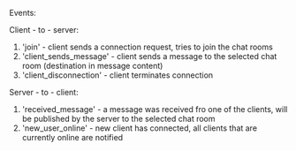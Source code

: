 Events:


Client - to - server:

1. 'join' - client sends a connection request, tries to join the chat rooms
2. 'client_sends_message' - client sends a message to the selected chat room (destination in message content)
3. 'client_disconnection' - client terminates connection

Server - to - client:

1. 'received_message' - a message was received fro one of the clients, will be published by the server to the selected chat room
2. 'new_user_online' - new client has connected, all clients that are currently online are notified




